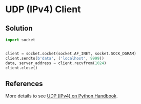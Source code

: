 # UDP (IPv4) Client

## Solution

```python
import socket


client = socket.socket(socket.AF_INET, socket.SOCK_DGRAM)
client.sendto(b'data', ('localhost', 9999))
data, server_address = client.recvfrom(1024)
client.close()
```

## References

More details to see [UDP (IPv4) on Python Handbook](https://leven-cn.github.io/python-handbook/recipes/core/udp_ipv4).
